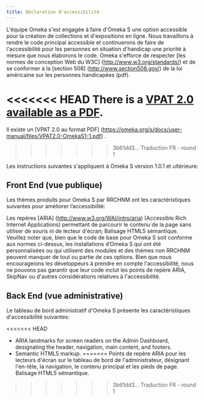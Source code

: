 ```yaml
---
title: Déclaration d'accessibilité
---
```


L'équipe Omeka s'est engagée à faire d'Omeka S une option accessible pour la création de collections et d'expositions en ligne. Nous travaillons à rendre le code principal accessible et continuerons de faire de l'accessibilité pour les personnes en situation d'handicap une priorité à mesure que nous élaborons le code. Omeka s'efforce de respecter [les normes de conception Web du W3C] (http://www.w3.org/standards/) et de se conformer à la [section 508] (http://www.section508.gov/) de la loi américaine sur les personnes handicapées (pdf).

<<<<<<< HEAD
There is a [VPAT 2.0 available as a PDF](files/VPAT_OmekaS2-0-1.pdf). 
=======
Il existe un [VPAT 2.0 au format PDF] (https://omeka.org/s/docs/user-manual/files/VPAT2.0-OmekaS1-1.pdf) .
>>>>>>> 3b61dd3... Traduction FR - round 1

Les instructions suivantes s'appliquent à Omeka S version 1.0.1 et ultérieure:

Front End (vue publique)
---------------------------------------------------------------
Les thèmes produits pour Omeka S par RRCHNM ont les caractéristiques suivantes pour améliorer l’accessibilité:

Les repères [ARIA] (http://www.w3.org/WAI/intro/aria) (Accessible Rich Internet Applications) permettant de parcourir le contenu de la page sans utiliser de souris ni de lecteur d'écran;
Balisage HTML5 sémantique.
Veuillez noter que, bien que le code de base pour Omeka S soit conforme aux normes ci-dessus, les installations d’Omeka S qui ont été personnalisées ou qui utilisent des modules et des thèmes non RRCHNM peuvent manquer de tout ou partie de ces options. Bien que nous encourageions les développeurs à prendre en compte l'accessibilité, nous ne pouvons pas garantir que leur code inclut les points de repère ARIA, SkipNav ou d'autres considérations relatives à l'accessibilité.

Back End (vue administrative)
----------------------------------------------------------
Le tableau de bord administratif d'Omeka S présente les caractéristiques d'accessibilité suivantes:

<<<<<<< HEAD
-   ARIA landmarks for screen readers on the Admin Dashboard, designating the header, navigation, main content, and footers.
-   Semantic HTML5 markup.
=======
Points de repère ARIA pour les lecteurs d'écran sur le tableau de bord de l'administrateur, désignant l'en-tête, la navigation, le contenu principal et les pieds de page.
Balisage HTML5 sémantique.
>>>>>>> 3b61dd3... Traduction FR - round 1
